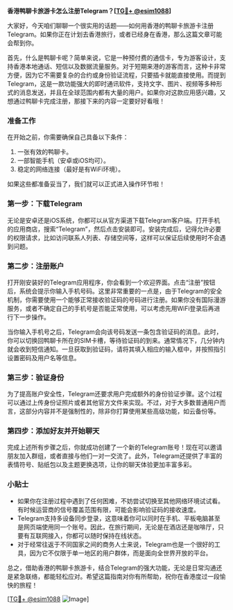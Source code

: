 **香港鸭聊卡旅游卡怎么注册Telegram？[[TG💪+ @esim1088](https://t.me/s/esim1088)]**

大家好，今天咱们聊聊一个很实用的话题——如何用香港的鸭聊卡旅游卡注册Telegram。如果你正在计划去香港旅行，或者已经身在香港，那么这篇文章可能会帮到你。

首先，什么是鸭聊卡呢？简单来说，它是一种预付费的通信卡，专为游客设计，支持香港本地通话、短信以及数据流量服务。对于短期来港的游客而言，这种卡非常方便，因为它不需要复杂的合约或身份验证流程，只要插卡就能直接使用。而提到Telegram，这是一款功能强大的即时通讯软件，支持文字、图片、视频等多种形式的消息发送，并且在全球范围内都有大量的用户。如果你对这款应用感兴趣，又想通过鸭聊卡完成注册，那接下来的内容一定要好好看哦！

### **准备工作**
在开始之前，你需要确保自己具备以下条件：
1. 一张有效的鸭聊卡。
2. 一部智能手机（安卓或iOS均可）。
3. 稳定的网络连接（最好是有WiFi环境）。

如果这些都准备妥当了，我们就可以正式进入操作环节啦！

### **第一步：下载Telegram**
无论是安卓还是iOS系统，你都可以从官方渠道下载Telegram客户端。打开手机的应用商店，搜索“Telegram”，然后点击安装即可。安装完成后，记得允许必要的权限请求，比如访问联系人列表、存储空间等，这样可以保证后续使用时不会遇到问题。

### **第二步：注册账户**
打开刚安装好的Telegram应用程序，你会看到一个欢迎界面。点击“注册”按钮后，系统会提示你输入手机号码。这里非常重要的一点是，由于Telegram的安全机制，你需要使用一个能够正常接收验证码的号码进行注册。如果你没有国际漫游服务，或者不确定自己的手机号是否能正常使用，可以考虑先用WiFi登录后再进行下一步操作。

当你输入手机号之后，Telegram会向该号码发送一条包含验证码的消息。此时，你可以切换回鸭聊卡所在的SIM卡槽，等待验证码的到来。通常情况下，几分钟内就会收到短信通知。一旦获取到验证码，请将其填入相应的输入框中，并按照指引设置密码及用户名等信息。

### **第三步：验证身份**
为了提高账户安全性，Telegram还要求用户完成额外的身份验证步骤。这个过程可以通过上传身份证照片或者其他官方文件来实现。不过，对于大多数普通用户而言，这部分内容并不是强制性的，除非你打算使用某些高级功能，如云备份等。

### **第四步：添加好友并开始聊天**
完成上述所有步骤之后，你就成功创建了一个新的Telegram账号！现在可以邀请朋友加入群组，或者直接与他们一对一交流了。此外，Telegram还提供了丰富的表情符号、贴纸包以及主题更换选项，让你的聊天体验更加丰富多彩。

### **小贴士**
- 如果你在注册过程中遇到了任何困难，不妨尝试切换至其他网络环境试试看。有时候运营商的信号覆盖范围有限，可能会影响验证码的接收速度。
- Telegram支持多设备同步登录，这意味着你可以同时在手机、平板电脑甚至是网页端使用同一个账号。因此，在旅行期间，无论是在酒店还是咖啡厅，只要有互联网接入，你都可以随时保持在线状态。
- 对于经常往返于不同国家之间的商务人士来说，Telegram也是一个很好的工具，因为它不仅限于单一地区的用户群体，而是面向全世界开放的平台。

总之，借助香港的鸭聊卡旅游卡，结合Telegram的强大功能，无论是日常沟通还是紧急联络，都能轻松应对。希望这篇指南对你有所帮助，祝你在香港度过一段愉快的旅程！

[[TG💪+ @esim1088](https://t.me/s/esim1088) ![Image](https://i.postimg.cc/4NQfJmqS/Snipaste-2025-05-13-00-14-12.png)]